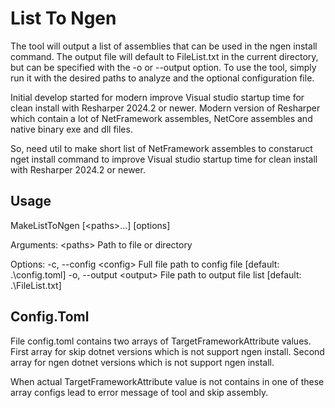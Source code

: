 # List To Ngen

The tool will output a list of assemblies that can be used in the ngen install command.
The output file will default to FileList.txt in the current directory, but can be specified with the -o or --output option.
To use the tool, simply run it with the desired paths to analyze and the optional configuration file.

Initial develop started for modern improve Visual studio startup time for clean install with Resharper 2024.2 or newer.
Modern version of Resharper which contain a lot of NetFramework assembles, NetCore assembles and native binary exe and dll files.

So, need util to make short list of NetFramework assembles to constaruct nget install command to improve Visual studio startup time for clean install with Resharper 2024.2 or newer.

## Usage

MakeListToNgen [\<paths\>...] [options]

Arguments:
  \<paths\>  Path to file or directory

Options:
  -c, --config \<config\>  Full file path to config file [default: .\\config.toml]
  -o, --output \<output\>  File path to output file list [default: .\\FileList.txt]

## Config.Toml

File config.toml contains two arrays of TargetFrameworkAttribute values.
First array for skip dotnet versions which is not support ngen install.
Second array for ngen dotnet versions which is not support ngen install.

When actual TargetFrameworkAttribute value is not contains in one of these array configs lead to error message of tool and skip assembly.
